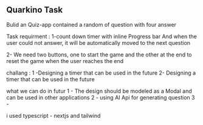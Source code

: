 ## Quarkino Task

Bulid an Quiz-app contained a random of question with four answer

Task requirment :
1-count down timer with inline Progress bar And when the user could not answer, it will be automatically moved to the next question

2- We need two buttons, one to start the game and the other at the end to reset the game when the user reaches the end

challang :
1 -Designing a timer that can be used in the future
2- Designing a timer that can be used in the future


what we can do in futur 
1 -  The design should be modeled as a Modal and can be used in other applications 
2 -  using AI Api for generating question
3 -  

i used typescript - nextjs and tailwind 